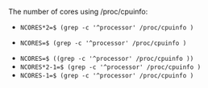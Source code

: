 The number of cores using /proc/cpuinfo:

* `NCORES*2=$ (grep -c '^processor' /proc/cpuinfo )`
+ `NCORES=$ (grep -c '^processor' /proc/cpuinfo )`
* `NCORES=$ ((grep -c '^processor' /proc/cpuinfo ))`
* `NCORES*2-1=$ (grep -c '^processor' /proc/cpuinfo )`
* `NCORES-1=$ (grep -c '^processor' /proc/cpuinfo )`
